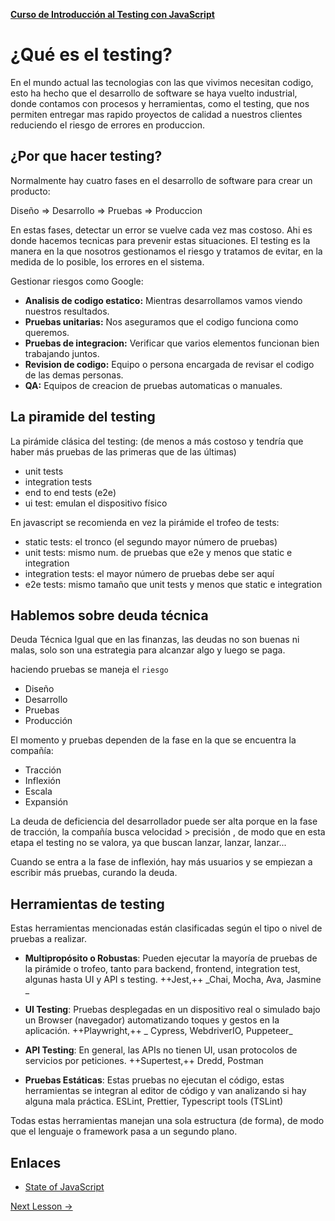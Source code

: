 **[Curso de Introducción al Testing con JavaScript](./../README.md)**

# ¿Qué es el testing?
En el mundo actual las tecnologias con las que vivimos necesitan codigo, esto ha hecho que el desarrollo de software se haya vuelto industrial, donde contamos con procesos y herramientas, como el testing, que nos permiten entregar mas rapido proyectos de calidad a nuestros clientes reduciendo el riesgo de errores en produccion.

## ¿Por que hacer testing?
Normalmente hay cuatro fases en el desarrollo de software para crear un producto:

Diseño ⇒ Desarrollo ⇒ Pruebas ⇒ Produccion

En estas fases, detectar un error se vuelve cada vez mas costoso. Ahi es donde hacemos tecnicas para prevenir estas situaciones. El testing es la manera en la que nosotros gestionamos el riesgo y tratamos de evitar, en la medida de lo posible, los errores en el sistema.

Gestionar riesgos como Google:
* __Analisis de codigo estatico:__ Mientras desarrollamos vamos viendo nuestros resultados.
* __Pruebas unitarias:__ Nos aseguramos que el codigo funciona como queremos.
* __Pruebas de integracion:__ Verificar que varios elementos funcionan bien trabajando juntos.
* __Revision de codigo:__ Equipo o persona encargada de revisar el codigo de las demas personas.
* __QA:__ Equipos de creacion de pruebas automaticas o manuales.

## La piramide del testing
La pirámide clásica del testing: (de menos a más costoso y tendría que haber más pruebas de las primeras que de las últimas)

* unit tests
* integration tests
* end to end tests (e2e)
* ui test: emulan el dispositivo físico

En javascript se recomienda en vez la pirámide el trofeo de tests:

* static tests: el tronco (el segundo mayor número de pruebas)
* unit tests: mismo num. de pruebas que e2e y menos que static e integration
* integration tests: el mayor número de pruebas debe ser aquí
* e2e tests: mismo tamaño que unit tests y menos que static e integration

## Hablemos sobre deuda técnica
Deuda Técnica Igual que en las finanzas, las deudas no son buenas ni malas, solo son una estrategia para alcanzar algo y luego se paga.

haciendo pruebas se maneja el `riesgo`

* Diseño
* Desarrollo
* Pruebas
* Producción

El momento y pruebas dependen de la fase en la que se encuentra la compañía:

* Tracción
* Inflexión
* Escala
* Expansión

La deuda de deficiencia del desarrollador puede ser alta porque en la fase de tracción, la compañía busca velocidad > precisión , de modo que en esta etapa el testing no se valora, ya que buscan lanzar, lanzar, lanzar...

Cuando se entra a la fase de inflexión, hay más usuarios y se empiezan a escribir más pruebas, curando la deuda.

## Herramientas de testing
Estas herramientas mencionadas están clasificadas según el tipo o nivel de pruebas a realizar.

* __Multipropósito o Robustas__: Pueden ejecutar la mayoría de pruebas de la pirámide o trofeo, tanto para backend, frontend, integration test, algunas hasta UI y API s testing. ++Jest,++ _Chai, Mocha, Ava, Jasmine _

* __UI Testing__: Pruebas desplegadas en un dispositivo real o simulado bajo un Browser (navegador) automatizando toques y gestos en la aplicación. ++Playwright,++ _ Cypress, WebdriverIO, Puppeteer_

* __API Testing__: En general, las APIs no tienen UI, usan protocolos de servicios por peticiones. ++Supertest,++ Dredd, Postman

* __Pruebas Estáticas__: Estas pruebas no ejecutan el código, estas herramientas se integran al editor de código y van analizando si hay alguna mala práctica. ESLint, Prettier, Typescript tools (TSLint)

Todas estas herramientas manejan una sola estructura (de forma), de modo que el lenguaje o framework pasa a un segundo plano.

## Enlaces

* [State of JavaScript](https://stateofjs.com/)

[Next Lesson ->](./1-2-your-first-test.md)
